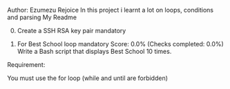Author: Ezumezu Rejoice 
In this project i learnt a lot on loops, conditions and parsing
My Readme

0. Create a SSH RSA key pair
mandatory

1. For Best School loop
mandatory
Score: 0.0% (Checks completed: 0.0%)
Write a Bash script that displays Best School 10 times.

Requirement:

You must use the for loop (while and until are forbidden)
